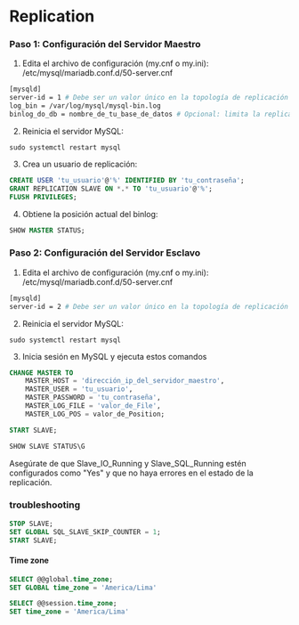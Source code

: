 # Replication
### Paso 1: Configuración del Servidor Maestro
1. Edita el archivo de configuración (my.cnf o my.ini):
/etc/mysql/mariadb.conf.d/50-server.cnf

```bash
[mysqld]
server-id = 1 # Debe ser un valor único en la topología de replicación (from 1 to 232 − 1)
log_bin = /var/log/mysql/mysql-bin.log
binlog_do_db = nombre_de_tu_base_de_datos # Opcional: limita la replicación a una base de datos específica
```

2. Reinicia el servidor MySQL:

`sudo systemctl restart mysql`

3. Crea un usuario de replicación:

```sql
CREATE USER 'tu_usuario'@'%' IDENTIFIED BY 'tu_contraseña';
GRANT REPLICATION SLAVE ON *.* TO 'tu_usuario'@'%';
FLUSH PRIVILEGES;
```

4. Obtiene la posición actual del binlog:
```sql
SHOW MASTER STATUS;
```

### Paso 2: Configuración del Servidor Esclavo
1. Edita el archivo de configuración (my.cnf o my.ini):
/etc/mysql/mariadb.conf.d/50-server.cnf

```bash
[mysqld]
server-id = 2 # Debe ser un valor único en la topología de replicación
```

2. Reinicia el servidor MySQL:

`sudo systemctl restart mysql`

3. Inicia sesión en MySQL y ejecuta estos comandos
```sql
CHANGE MASTER TO
    MASTER_HOST = 'dirección_ip_del_servidor_maestro',
    MASTER_USER = 'tu_usuario',
    MASTER_PASSWORD = 'tu_contraseña',
    MASTER_LOG_FILE = 'valor_de_File',
    MASTER_LOG_POS = valor_de_Position;

START SLAVE;

SHOW SLAVE STATUS\G
```
Asegúrate de que Slave_IO_Running y Slave_SQL_Running estén configurados como "Yes" y que no haya errores en el estado de la replicación.

### troubleshooting
```sql
STOP SLAVE;
SET GLOBAL SQL_SLAVE_SKIP_COUNTER = 1; 
START SLAVE;
```

#### Time zone
```sql
SELECT @@global.time_zone;
SET GLOBAL time_zone = 'America/Lima'

SELECT @@session.time_zone;
SET time_zone = 'America/Lima'
 ```